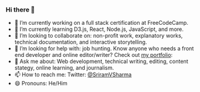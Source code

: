 ### Hi there 👋

- 🔭 I’m currently working on a full stack certification at FreeCodeCamp. 
- 🌱 I’m currently learning D3.js, React, Node.js, JavaScript, and more. 
- 👯 I’m looking to collaborate on: non-profit work, explanatory works, technical documentation, and interactive storytelling. 
- 🤔 I’m looking for help with: job hunting. Know anyone who needs a front end developer and online editor/writer? Check out [my portfolio](https://sriramvsharma.github.io/portfolio/index.html): 
- 💬 Ask me about: Web development, technical writing, editing, content stategy, online learning, and journalism. 
- 📫 How to reach me: Twitter: [@SriramVSharma](http://twitter.com/sriramvsharma)
- 😄 Pronouns: He/Him



<!--
**sriramvsharma/sriramvsharma** is a ✨ _special_ ✨ repository because its `README.md` (this file) appears on your GitHub profile.

Here are some ideas to get you started:

- 🔭 I’m currently working on ...
- 🌱 I’m currently learning ...
- 👯 I’m looking to collaborate on ...
- 🤔 I’m looking for help with ...
- 💬 Ask me about ...
- 📫 How to reach me: ...
- 😄 Pronouns: ...
- ⚡ Fun fact: ...
-->
